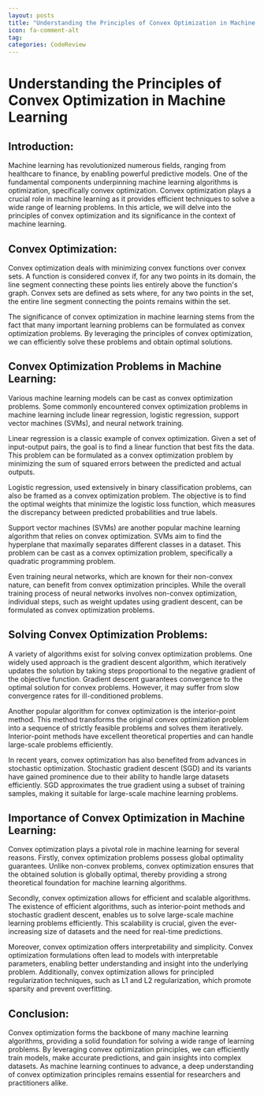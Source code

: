 ```yaml
---
layout: posts
title: "Understanding the Principles of Convex Optimization in Machine Learning"
icon: fa-comment-alt
tag:      
categories: CodeReview
---
```



# Understanding the Principles of Convex Optimization in Machine Learning

## Introduction:
Machine learning has revolutionized numerous fields, ranging from healthcare to finance, by enabling powerful predictive models. One of the fundamental components underpinning machine learning algorithms is optimization, specifically convex optimization. Convex optimization plays a crucial role in machine learning as it provides efficient techniques to solve a wide range of learning problems. In this article, we will delve into the principles of convex optimization and its significance in the context of machine learning.

## Convex Optimization:
Convex optimization deals with minimizing convex functions over convex sets. A function is considered convex if, for any two points in its domain, the line segment connecting these points lies entirely above the function's graph. Convex sets are defined as sets where, for any two points in the set, the entire line segment connecting the points remains within the set.

The significance of convex optimization in machine learning stems from the fact that many important learning problems can be formulated as convex optimization problems. By leveraging the principles of convex optimization, we can efficiently solve these problems and obtain optimal solutions.

## Convex Optimization Problems in Machine Learning:
Various machine learning models can be cast as convex optimization problems. Some commonly encountered convex optimization problems in machine learning include linear regression, logistic regression, support vector machines (SVMs), and neural network training.

Linear regression is a classic example of convex optimization. Given a set of input-output pairs, the goal is to find a linear function that best fits the data. This problem can be formulated as a convex optimization problem by minimizing the sum of squared errors between the predicted and actual outputs.

Logistic regression, used extensively in binary classification problems, can also be framed as a convex optimization problem. The objective is to find the optimal weights that minimize the logistic loss function, which measures the discrepancy between predicted probabilities and true labels.

Support vector machines (SVMs) are another popular machine learning algorithm that relies on convex optimization. SVMs aim to find the hyperplane that maximally separates different classes in a dataset. This problem can be cast as a convex optimization problem, specifically a quadratic programming problem.

Even training neural networks, which are known for their non-convex nature, can benefit from convex optimization principles. While the overall training process of neural networks involves non-convex optimization, individual steps, such as weight updates using gradient descent, can be formulated as convex optimization problems.

## Solving Convex Optimization Problems:
A variety of algorithms exist for solving convex optimization problems. One widely used approach is the gradient descent algorithm, which iteratively updates the solution by taking steps proportional to the negative gradient of the objective function. Gradient descent guarantees convergence to the optimal solution for convex problems. However, it may suffer from slow convergence rates for ill-conditioned problems.

Another popular algorithm for convex optimization is the interior-point method. This method transforms the original convex optimization problem into a sequence of strictly feasible problems and solves them iteratively. Interior-point methods have excellent theoretical properties and can handle large-scale problems efficiently.

In recent years, convex optimization has also benefited from advances in stochastic optimization. Stochastic gradient descent (SGD) and its variants have gained prominence due to their ability to handle large datasets efficiently. SGD approximates the true gradient using a subset of training samples, making it suitable for large-scale machine learning problems.

## Importance of Convex Optimization in Machine Learning:
Convex optimization plays a pivotal role in machine learning for several reasons. Firstly, convex optimization problems possess global optimality guarantees. Unlike non-convex problems, convex optimization ensures that the obtained solution is globally optimal, thereby providing a strong theoretical foundation for machine learning algorithms.

Secondly, convex optimization allows for efficient and scalable algorithms. The existence of efficient algorithms, such as interior-point methods and stochastic gradient descent, enables us to solve large-scale machine learning problems efficiently. This scalability is crucial, given the ever-increasing size of datasets and the need for real-time predictions.

Moreover, convex optimization offers interpretability and simplicity. Convex optimization formulations often lead to models with interpretable parameters, enabling better understanding and insight into the underlying problem. Additionally, convex optimization allows for principled regularization techniques, such as L1 and L2 regularization, which promote sparsity and prevent overfitting.

## Conclusion:
Convex optimization forms the backbone of many machine learning algorithms, providing a solid foundation for solving a wide range of learning problems. By leveraging convex optimization principles, we can efficiently train models, make accurate predictions, and gain insights into complex datasets. As machine learning continues to advance, a deep understanding of convex optimization principles remains essential for researchers and practitioners alike.